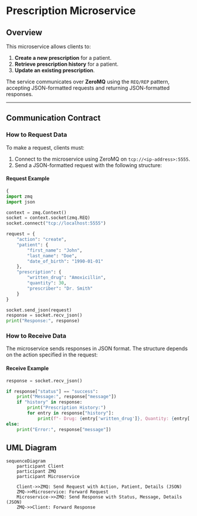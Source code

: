 # Prescription Microservice

## Overview
This microservice allows clients to:
1. **Create a new prescription** for a patient.
2. **Retrieve prescription history** for a patient.
3. **Update an existing prescription**.

The service communicates over **ZeroMQ** using the `REQ/REP` pattern, accepting JSON-formatted requests and returning JSON-formatted responses.

---

## Communication Contract

### **How to Request Data**
To make a request, clients must:
1. Connect to the microservice using ZeroMQ on `tcp://<ip-address>:5555`.
2. Send a JSON-formatted request with the following structure:

#### Request Example
```python
{
import zmq
import json

context = zmq.Context()
socket = context.socket(zmq.REQ)
socket.connect("tcp://localhost:5555")

request = {
    "action": "create",
    "patient": {
        "first_name": "John",
        "last_name": "Doe",
        "date_of_birth": "1990-01-01"
    },
    "prescription": {
        "written_drug": "Amoxicillin",
        "quantity": 30,
        "prescriber": "Dr. Smith"
    }
}

socket.send_json(request)
response = socket.recv_json()
print("Response:", response)
```

### **How to Receive Data**

The microservice sends responses in JSON format. The structure depends on the action specified in the request:

#### Receive Example
```python
response = socket.recv_json()

if response["status"] == "success":
    print("Message:", response["message"])
    if "history" in response:
        print("Prescription History:")
        for entry in response["history"]:
            print(f"- Drug: {entry['written_drug']}, Quantity: {entry['quantity']}, Prescriber: {entry['prescriber']}")
else:
    print("Error:", response["message"])
```
## UML Diagram

```mermaid
sequenceDiagram
    participant Client
    participant ZMQ
    participant Microservice

    Client->>ZMQ: Send Request with Action, Patient, Details (JSON)
    ZMQ->>Microservice: Forward Request
    Microservice->>ZMQ: Send Response with Status, Message, Details (JSON)
    ZMQ->>Client: Forward Response
```
